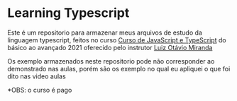 # Learning Typescript
Este é um repositorio para armazenar meus arquivos de estudo da linguagem typescript, feitos no curso [Curso de JavaScript e TypeScript](https://www.udemy.com/course/curso-de-javascript-moderno-do-basico-ao-avancado/) do básico ao avançado 2021 oferecido pelo instrutor [Luiz Otávio Miranda](https://www.udemy.com/user/luiz-otavio-miranda/)

Os exemplo armazenados neste repositorio pode não corresponder ao demonstrado nas aulas, porém são os exemplo no qual eu apliquei o que foi dito nas video aulas

*OBS: o curso é pago